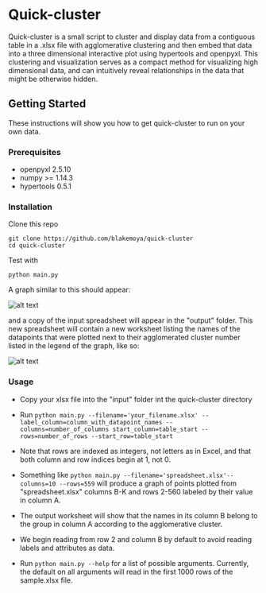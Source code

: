 # Quick-cluster
Quick-cluster is a small script to cluster and display data from a contiguous table in a .xlsx file with agglomerative clustering and then embed that data into a three dimensional interactive plot using hypertools and openpyxl. This clustering and visualization serves as a compact method for visualizing high dimensional data, and can intuitively reveal relationships in the data that might be otherwise hidden.
## Getting Started
These instructions will show you how to get quick-cluster to run on your own data.
### Prerequisites
- openpyxl 2.5.10
- numpy >= 1.14.3
- hypertools 0.5.1
### Installation
Clone this repo
```
git clone https://github.com/blakemoya/quick-cluster
cd quick-cluster
```
Test with
```
python main.py
```
A graph similar to this should appear:

![alt text](https://i.imgur.com/Vp9KEms.png "t-SNE graph titled Figure 1")

and a copy of the input spreadsheet will appear in the "output" folder. This new spreadsheet will contain a new worksheet listing the names of the datapoints that were plotted next to their agglomerated cluster number listed in the legend of the graph, like so:

![alt text](https://i.imgur.com/Ux7LadC.png "Excel worksheet produced by sample.xlsx")

### Usage
* Copy your xlsx file into the "input" folder int the quick-cluster directory

* Run `python main.py --filename='your_filename.xlsx' --label_column=column_with_datapoint_names --columns=number_of_columns start_column=table_start --rows=number_of_rows --start_row=table_start`

* Note that rows are indexed as integers, not letters as in Excel, and that both column and row indices begin at 1, not 0.

* Something like `python main.py --filename='spreadsheet.xlsx'--columns=10 --rows=559` will produce a graph of points plotted from "spreadsheet.xlsx" columns B-K and rows 2-560 labeled by their value in column A.
* The output worksheet will show that the names in its column B belong to the group in column A according to the agglomerative cluster.
* We begin reading from row 2 and column B by default to avoid reading labels and attributes as data.

* Run `python main.py --help` for a list of possible arguments. Currently, the default on all arguments will read in the first 1000 rows of the sample.xlsx file.
